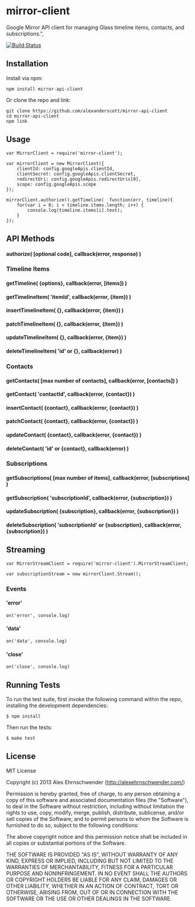 # mirror-client

Google Mirror API client for managing Glass timeline items, contacts, and subscriptions.",

[![Build Status](https://secure.travis-ci.org/alexanderscott/node-mirror-api-client.png)](http://travis-ci.org/alexanderscott/node-mirror-api-client)

## Installation
Install via npm:

    npm install mirror-api-client

Or clone the repo and link: 

    git clone https://github.com/alexanderscott/mirror-api-client  
    cd mirror-api-client
    npm link

## Usage
    
    var MirrorClient = require('mirror-client');

    var mirrorClient = new MirrorClient({
        clientId: config.googleApis.clientId,
        clientSecret: config.googleApis.clientSecret,
        redirectUri: config.googleApis.redirectUris[0],
        scope: config.googleApis.scope
    });

    mirrorClient.authorize().getTimeline(  function(err, timeline){
        for(var i = 0; i < timeline.items.length; i++) { 
            console.log(timeline.items[i].text);
        }
    });


        
## API Methods


#### authorize( [optional code], callback(error, response) ) 


### Timeline Items

#### getTimeline( {options}, callback(error, [items]) )
#### getTimelineItem( 'itemId', callback(error, {item}) )
#### insertTimelineItem( {}, callback(error, {item}) )
#### patchTimelineItem( {}, callback(error, {item}) )
#### updateTimelineItem( {}, callback(error, {item}) )
#### deleteTimelineItem( 'id' or {}, callback(error) )


### Contacts

#### getContacts( [max number of contacts], callback(error, [contacts]) ) 
#### getContact( 'contactId', callback(error, {contact}) )
#### insertContact( {contact}, callback(error, {contact}) )
#### patchContact( {contact}, callback(error, {contact}) )
#### updateContact( {contact}, callback(error, {contact}) )
#### deleteContact( 'id' or {contact}, callback(error) )


### Subscriptions
    
#### getSubscriptions( [max number of items], callback(error, [subscriptions] )
#### getSubscription( 'subscriptionId', callback(error, {subscription}) )
#### updateSubscription( {subscription}, callback(error, {subscription}) )
#### deleteSubscription( 'subscriptionId' or {subscription}, callback(error, {subscription}) )




## Streaming

    var MirrorStreamClient = require('mirror-client').MirrorStreamClient;

    var subscriptionStream = new mirrorClient.Stream();


### Events

#### 'error'

    on('error', console.log)

#### 'data'

    on('data', console.log)

#### 'close'
    
    on('close', console.log)




## Running Tests

To run the test suite, first invoke the following command within the repo, installing the development dependencies:

    $ npm install

Then run the tests:

    $ make test




## License

MIT License

Copyright (c) 2013 Alex Ehrnschwender (http://alexehrnschwender.com/)
 
Permission is hereby granted, free of charge, to any person obtaining
a copy of this software and associated documentation files (the
"Software"), to deal in the Software without restriction, including
without limitation the rights to use, copy, modify, merge, publish,
distribute, sublicense, and/or sell copies of the Software, and to
permit persons to whom the Software is furnished to do so, subject to
the following conditions:
 
The above copyright notice and this permission notice shall be
included in all copies or substantial portions of the Software.
 
THE SOFTWARE IS PROVIDED "AS IS", WITHOUT WARRANTY OF ANY KIND,
EXPRESS OR IMPLIED, INCLUDING BUT NOT LIMITED TO THE WARRANTIES OF
MERCHANTABILITY, FITNESS FOR A PARTICULAR PURPOSE AND
NONINFRINGEMENT. IN NO EVENT SHALL THE AUTHORS OR COPYRIGHT HOLDERS BE
LIABLE FOR ANY CLAIM, DAMAGES OR OTHER LIABILITY, WHETHER IN AN ACTION
OF CONTRACT, TORT OR OTHERWISE, ARISING FROM, OUT OF OR IN CONNECTION
WITH THE SOFTWARE OR THE USE OR OTHER DEALINGS IN THE SOFTWARE.
 
